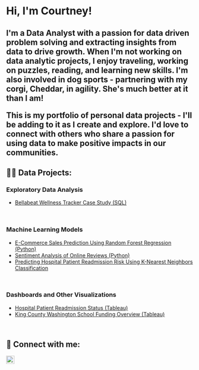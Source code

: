 <h1>Hi, I'm Courtney!</h1>
<h2>I'm a Data Analyst with a passion for data driven problem solving and extracting insights from data to drive growth. When I'm not working on data analytic projects, I enjoy traveling, working on puzzles, reading, and learning new skills. I'm also involved in dog sports - partnering with my corgi, Cheddar, in agility. She's much better at it than I am!

This is my portfolio of personal data projects - I'll be adding to it as I create and explore. I'd love to connect with others who share a passion for using data to make positive impacts in our communities.</h2>

<h2>👨‍💻 Data Projects:</h2>
<h3>Exploratory Data Analysis</h3>
<ul>
  <li><a href="https://github.com/cfuller19/google_DA_capstone">Bellabeat Wellness Tracker Case Study (SQL)</a></li>
</ul>
<br>
<h3>Machine Learning Models</h3>
<ul>
  <li><a href="https://github.com/cfuller19/cfuller19-e-commerce-sales-prediction">E-Commerce Sales Prediction Using Random Forest Regression (Python)</a></li>
  <li><a href="https://github.com/cfuller19/cfuller19-sentiment-analysis">Sentiment Analysis of Online Reviews (Python)</a></li>
  <li><a href="https://github.com/cfuller19/knearestneighbors/tree/main">Predicting Hospital Patient Readmission Risk Using K-Nearest Neighbors Classification</a></li>
</ul>
<br>
<h3>Dashboards and Other Visualizations</h3>
<ul>
  <li><a href="https://public.tableau.com/views/PatientReadmissionDashboard_17044112502620/PatientReadmission?:language=en-US&:sid=&:redirect=auth&:display_count=n&:origin=viz_share_link">Hospital Patient Readmission Status (Tableau)</a></li>
  <li><a href="https://public.tableau.com/shared/5955ZPWJ4?:display_count=n&:origin=viz_share_link">King County Washington School Funding Overview (Tableau)</a></li>
</ul>

<br>
<h2> 🤳 Connect with me:</h2>

[<img align="left" alt="CourtneyKFuller | LinkedIn" width="22px" src="https://cdn.jsdelivr.net/npm/simple-icons@v3/icons/linkedin.svg" />][linkedin]

[linkedin]: https://linkedin.com/in/courtneykfuller

<!--

Here are some ideas to get you started:

- 🔭 I’m currently working on ...
- 🌱 I’m currently learning ...
- 👯 I’m looking to collaborate on ...
- 🤔 I’m looking for help with ...
- 💬 Ask me about ...
- 📫 How to reach me: ...
- 😄 Pronouns: ...
- ⚡ Fun fact: ...
-->
